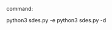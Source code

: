 command:

python3 sdes.py -e <plaintextfile> <ciphertextfile>
python3 sdes.py -d <ciphertextfile> <plaintextfile>
